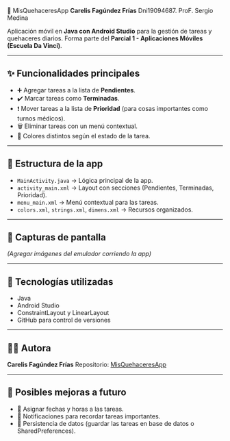 📱 MisQuehaceresApp
**Carelis Fagúndez Frías**
Dni19094687.
ProF. Sergio Medina


Aplicación móvil en **Java con Android Studio** para la gestión de tareas y quehaceres diarios.
Forma parte del **Parcial 1 - Aplicaciones Móviles (Escuela Da Vinci)**.

---

## ✨ Funcionalidades principales
- ➕ Agregar tareas a la lista de **Pendientes**.
- ✔️ Marcar tareas como **Terminadas**.
- ❗ Mover tareas a la lista de **Prioridad** (para cosas importantes como turnos médicos).
- 🗑️ Eliminar tareas con un menú contextual.
- 🎨 Colores distintos según el estado de la tarea.

---

## 📂 Estructura de la app
- `MainActivity.java` → Lógica principal de la app.
- `activity_main.xml` → Layout con secciones (Pendientes, Terminadas, Prioridad).
- `menu_main.xml` → Menú contextual para las tareas.
- `colors.xml`, `strings.xml`, `dimens.xml` → Recursos organizados.

---

## 📸 Capturas de pantalla
*(Agregar imágenes del emulador corriendo la app)*

---

## 🚀 Tecnologías utilizadas
- Java
- Android Studio
- ConstraintLayout y LinearLayout
- GitHub para control de versiones

---

## 👩‍💻 Autora
**Carelis Fagúndez Frías**
Repositorio: [MisQuehaceresApp](https://github.com/carelis66/parcial-1-am-acn4bv-fagundez)

---

## 📌 Posibles mejoras a futuro
- 📅 Asignar fechas y horas a las tareas.
- 🔔 Notificaciones para recordar tareas importantes.
- 💾 Persistencia de datos (guardar las tareas en base de datos o SharedPreferences).
